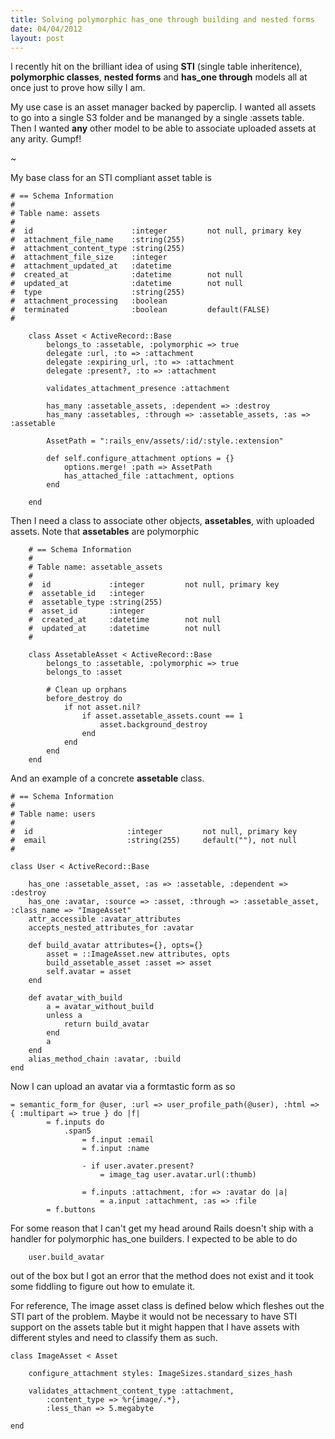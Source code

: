 ```yaml
--- 
title: Solving polymorphic has_one through building and nested forms
date: 04/04/2012
layout: post
--- 
```


I recently hit on the brilliant idea of using __STI__ (single table inheritence),
__polymorphic classes__, __nested forms__ and __has_one through__ models all at once just
to prove how silly I am.

My use case is an asset manager backed by paperclip. I wanted all assets
to go into a single S3 folder and be mananged by a single :assets table.
Then I wanted __any__ other model to be able to associate uploaded assets
at any arity. Gumpf!

~

My base class for an STI compliant asset table is

    # == Schema Information
    #
    # Table name: assets
    #
    #  id                      :integer         not null, primary key
    #  attachment_file_name    :string(255)
    #  attachment_content_type :string(255)
    #  attachment_file_size    :integer
    #  attachment_updated_at   :datetime
    #  created_at              :datetime        not null
    #  updated_at              :datetime        not null
    #  type                    :string(255)
    #  attachment_processing   :boolean
    #  terminated              :boolean         default(FALSE)
    #

		class Asset < ActiveRecord::Base
			belongs_to :assetable, :polymorphic => true
			delegate :url, :to => :attachment
			delegate :expiring_url, :to => :attachment
			delegate :present?, :to => :attachment

			validates_attachment_presence :attachment

			has_many :assetable_assets, :dependent => :destroy
			has_many :assetables, :through => :assetable_assets, :as => :assetable

			AssetPath = ":rails_env/assets/:id/:style.:extension"

			def self.configure_attachment options = {}
				options.merge! :path => AssetPath
				has_attached_file :attachment, options
			end

		end

Then I need a class to associate other objects, __assetables__, with uploaded
assets. Note that __assetables__ are polymorphic

		# == Schema Information
		#
		# Table name: assetable_assets
		#
		#  id             :integer         not null, primary key
		#  assetable_id   :integer
		#  assetable_type :string(255)
		#  asset_id       :integer
		#  created_at     :datetime        not null
		#  updated_at     :datetime        not null
		#

		class AssetableAsset < ActiveRecord::Base
			belongs_to :assetable, :polymorphic => true
			belongs_to :asset

			# Clean up orphans
			before_destroy do
				if not asset.nil?
					if asset.assetable_assets.count == 1
						asset.background_destroy
					end
				end
			end
		end

And an example of a concrete __assetable__ class.

	# == Schema Information
	#
	# Table name: users
	#
	#  id                     :integer         not null, primary key
	#  email                  :string(255)     default(""), not null
	#

	class User < ActiveRecord::Base

		has_one :assetable_asset, :as => :assetable, :dependent => :destroy
		has_one :avatar, :source => :asset, :through => :assetable_asset, :class_name => "ImageAsset"
		attr_accessible :avatar_attributes
		accepts_nested_attributes_for :avatar

		def build_avatar attributes={}, opts={}
			asset = ::ImageAsset.new attributes, opts
			build_assetable_asset :asset => asset
			self.avatar = asset
		end

		def avatar_with_build
			a = avatar_without_build
			unless a
				return build_avatar
			end
			a
		end
		alias_method_chain :avatar, :build
	end

Now I can upload an avatar via a formtastic form as so

    = semantic_form_for @user, :url => user_profile_path(@user), :html => { :multipart => true } do |f|
			= f.inputs do 
				.span5
					= f.input :email
					= f.input :name

					- if user.avater.present?
						= image_tag user.avatar.url(:thumb)

					= f.inputs :attachment, :for => :avatar do |a|
						= a.input :attachment, :as => :file
			= f.buttons

For some reason that I can't get my head around Rails doesn't ship
with a handler for polymorphic has_one builders. I expected to be 
able to do

		user.build_avatar

out of the box but I got an error that the method does not exist and
it took some fiddling to figure out how to emulate it.

For reference, The image asset class is defined below which fleshes
out the STI part of the problem. Maybe it would not be necessary to
have STI support on the assets table but it might happen that I 
have assets with different styles and need to classify them
as such.

	class ImageAsset < Asset

		configure_attachment styles: ImageSizes.standard_sizes_hash

		validates_attachment_content_type :attachment, 
			:content_type => %r{image/.*}, 
			:less_than => 5.megabyte

	end
